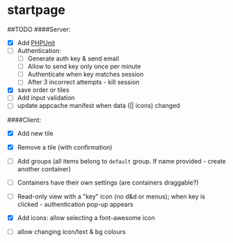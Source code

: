 startpage
====


##TODO
####Server:
- [x] Add [PHPUnit](https://phpunit.de/getting-started.html)
- [ ] Authentication:
  - [ ] Generate auth key & send email
  - [ ] Allow to send key only once per minute
  - [ ] Authenticate when key matches session
  - [ ] After 3 incorrect attempts - kill session
- [x] save order or tiles
- [ ] Add input validation
- [ ] update appcache manifest when data (|| icons) changed

####Client:
- [x] Add new tile
- [x] Remove a tile (with confirmation)
- [ ] Add groups (all items belong to `default` group. If name provided - create another container)
- [ ] Containers have their own settings (are containers draggable?)
- [ ] Read-only view with a "key" icon (no d&d or menus); when key is clicked - authentication pop-up appears

- [x] Add icons: allow selecting a font-awesome icon
- [ ] allow changing icon/text & bg colours
